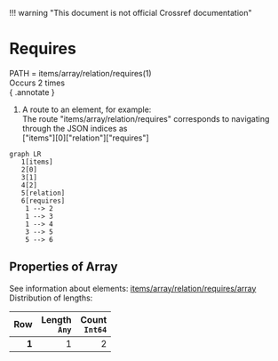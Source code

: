 !!! warning "This document is not official Crossref documentation"
# Requires
PATH = items/array/relation/requires(1)  
Occurs 2 times  
{ .annotate }

1. A route to an element, for example:  
   The route "items/array/relation/requires" corresponds to navigating through the JSON indices as  
   ["items"][0]["relation"]["requires"]  

```mermaid
graph LR
   1[items]
   2[0]
   3[1]
   4[2]
   5[relation]
   6[requires]
    1 --> 2
    1 --> 3
    1 --> 4
    3 --> 5
    5 --> 6
```


## Properties of Array
See information about elements: [items/array/relation/requires/array](array/index.md)  
Distribution of lengths:  

| **Row** | **Length**<br>`Any` | **Count**<br>`Int64` |
|--------:|--------------------:|---------------------:|
| **1**   | 1                   | 2                    |

